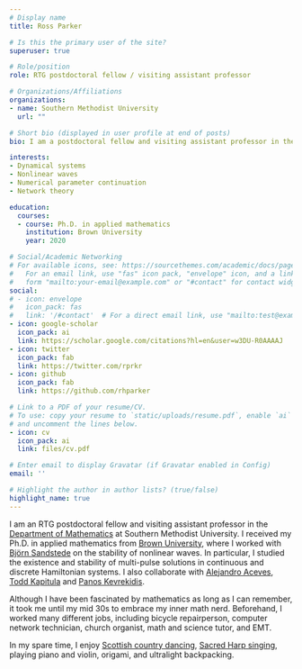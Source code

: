 ```yaml
---
# Display name
title: Ross Parker

# Is this the primary user of the site?
superuser: true

# Role/position
role: RTG postdoctoral fellow / visiting assistant professor

# Organizations/Affiliations
organizations:
- name: Southern Methodist University
  url: ""

# Short bio (displayed in user profile at end of posts)
bio: I am a postdoctoral fellow and visiting assistant professor in the department of mathematics at Southern Methodist University.

interests:
- Dynamical systems
- Nonlinear waves
- Numerical parameter continuation
- Network theory

education:
  courses:
  - course: Ph.D. in applied mathematics
    institution: Brown University
    year: 2020

# Social/Academic Networking
# For available icons, see: https://sourcethemes.com/academic/docs/page-builder/#icons
#   For an email link, use "fas" icon pack, "envelope" icon, and a link in the
#   form "mailto:your-email@example.com" or "#contact" for contact widget.
social:
# - icon: envelope
#   icon_pack: fas
#   link: '/#contact'  # For a direct email link, use "mailto:test@example.org".
- icon: google-scholar
  icon_pack: ai
  link: https://scholar.google.com/citations?hl=en&user=w3DU-R0AAAAJ
- icon: twitter
  icon_pack: fab
  link: https://twitter.com/rprkr
- icon: github
  icon_pack: fab
  link: https://github.com/rhparker

# Link to a PDF of your resume/CV.
# To use: copy your resume to `static/uploads/resume.pdf`, enable `ai` icons in `params.toml`,
# and uncomment the lines below.
- icon: cv
  icon_pack: ai
  link: files/cv.pdf

# Enter email to display Gravatar (if Gravatar enabled in Config)
email: ''

# Highlight the author in author lists? (true/false)
highlight_name: true
---
```


I am an RTG postdoctoral fellow and visiting assistant professor in the [Department of Mathematics](https://www.smu.edu/Dedman/academics/departments/math) at Southern Methodist University. I received my Ph.D. in applied mathematics from [Brown University](http://www.brown.edu/academics/applied-mathematics/), where I worked with [Bj&ouml;rn Sandstede](http://bjornsandstede.com/) on the stability of nonlinear waves. In particular, I studied the existence and stability of multi-pulse solutions in continuous and discrete Hamiltonian systems. I also collaborate with [Alejandro Aceves](https://people.smu.edu/31106378/prof-alejandro-aceves/), [Todd Kapitula](http://www.calvin.edu/~tmk5/) and [Panos Kevrekidis](http://people.math.umass.edu/~kevrekid/).  

Although I have been fascinated by mathematics as long as I can remember, it took me until my mid 30s to embrace my inner math nerd. Beforehand, I worked many different jobs, including bicycle repairperson, computer network technician, church organist, math and science tutor, and EMT.

In my spare time, I enjoy [Scottish country dancing](http://www.rscds.org/), [Sacred Harp singing](https://fasola.org/), playing piano and violin, origami, and ultralight backpacking.
